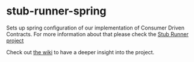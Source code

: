 stub-runner-spring
=======================

Sets up spring configuration of our implementation of Consumer Driven Contracts. For more information about that please
check the [Stub Runner project](https://github.com/4finance/micro-infra-spring/wiki/Stub-runner)

Check out [the wiki](https://github.com/4finance/micro-infra-spring/wiki/Stub-runner) to have a deeper insight into the project.